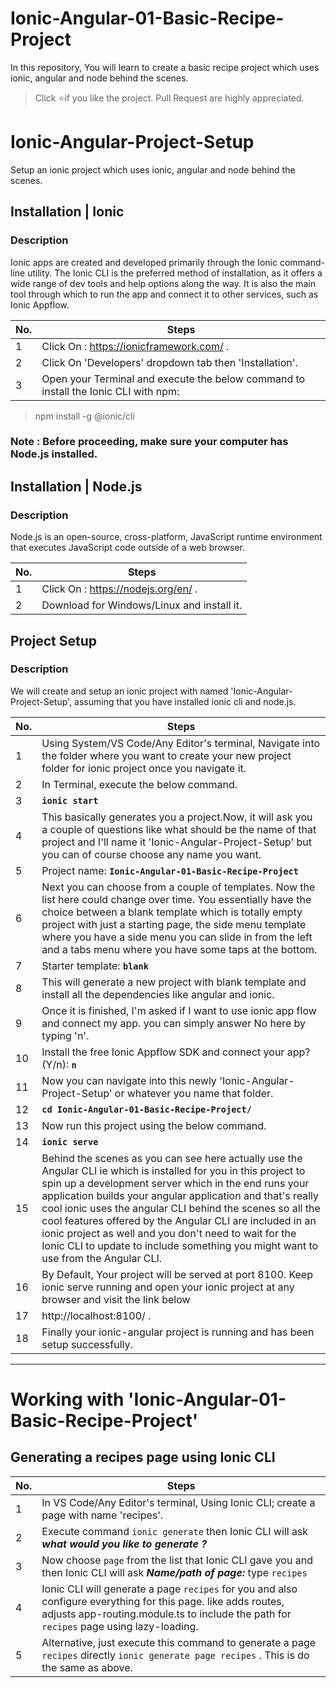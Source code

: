 # Ionic-Angular-01-Basic-Recipe-Project
In this repository, You will learn to create a basic recipe project which uses ionic, angular and node behind the scenes.

> Click :star:if you like the project. Pull Request are highly appreciated.

# Ionic-Angular-Project-Setup
Setup an ionic project which uses ionic, angular and node behind the scenes.

## Installation | Ionic

### Description
Ionic apps are created and developed primarily through the Ionic command-line utility. The Ionic CLI is the preferred method of installation, as it offers a wide range of dev tools and help options along the way. It is also the main tool through which to run the app and connect it to other services, such as Ionic Appflow.

| No. | Steps |
|---- | ---------
|1 | Click On : https://ionicframework.com/ . |
|2 | Click On 'Developers' dropdown tab then 'Installation'. | 
|3 | Open your Terminal and execute the below command to install the Ionic CLI with npm: |
> npm install -g @ionic/cli

### Note : Before proceeding, make sure your computer has Node.js installed.

## Installation | Node.js

### Description
Node.js is an open-source, cross-platform, JavaScript runtime environment that executes JavaScript code outside of a web browser.

| No. | Steps |
|---- | ---------
|1 | Click On : https://nodejs.org/en/ . |
|2 | Download for Windows/Linux and install it. |

## Project Setup

### Description
We will create and setup an ionic project with named 'Ionic-Angular-Project-Setup', assuming that you have installed ionic cli and node.js.

| No. | Steps |
|---- | ---------
|1 | Using System/VS Code/Any Editor's terminal, Navigate into the folder where you want to create your new project folder for ionic project once you navigate it. |
|2 | In Terminal, execute the below command. |
|3 | **`ionic start`** |  
|4 | This basically generates you a project.Now, it will ask you a couple of questions like what should be the name of that project and I'll name it 'Ionic-Angular-Project-Setup' but you can of course choose any name you want. |
|5 | Project name: **`Ionic-Angular-01-Basic-Recipe-Project`** |
|6 | Next you can choose from a couple of templates. Now the list here could change over time. You essentially have the choice between a blank template which is totally empty project with just a starting page, the side menu template where you have a side menu you can slide in from the left and a tabs menu where you have some taps at the bottom. |
|7 | Starter template: **`blank`** |
|8 | This will generate a new project with blank template and install all the dependencies like angular and ionic. |
|9 | Once it is finished, I'm asked if I want to use ionic app flow and connect my app. you can simply answer No here by typing 'n'. |
|10 | Install the free Ionic Appflow SDK and connect your app? (Y/n): **`n`** |
|11 | Now you can navigate into this newly 'Ionic-Angular-Project-Setup' or whatever you name that folder. |
|12 | **`cd Ionic-Angular-01-Basic-Recipe-Project/`** |
|13 | Now run this project using the below command.|
|14 | **`ionic serve`** |
|15 | Behind the scenes as you can see here actually use the Angular CLI ie which is installed for you in this project to spin up a development server which in the end runs your application builds your angular application and that's really cool ionic uses the angular CLI behind the scenes so all the cool features offered by the Angular CLI are included in an ionic project as well and you don't need to wait for the Ionic CLI to update to include something you might want to use from the Angular CLI. |
|16 | By Default, Your project will be served at port 8100. Keep ionic serve running and open your ionic project at any browser and visit the link below |
|17 | http://localhost:8100/ . |
|18 | Finally your ionic-angular project is running and has been setup successfully. |

---

# Working with 'Ionic-Angular-01-Basic-Recipe-Project'

## Generating a recipes page using Ionic CLI

| No. | Steps |
|---- | ---------
|1 | In VS Code/Any Editor's terminal, Using Ionic CLI; create a page with name 'recipes'. |
|2 | Execute command `ionic generate` then Ionic CLI will ask **_what would you like to generate ?_** | 
|3 | Now choose `page` from the list that Ionic CLI gave you and then Ionic CLI will ask **_Name/path of page:_** type `recipes` |
|4 | Ionic CLI will generate a page `recipes` for you and also configure everything for this page. like adds routes, adjusts app-routing.module.ts to include the path for `recipes` page using lazy-loading.  
|5 | Alternative, just execute this command to generate a page `recipes` directly `ionic generate page recipes` . This is do the same as above.|
